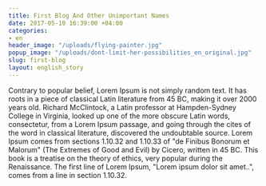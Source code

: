 ```yaml
---
title: First Blog And Other Unimportant Names
date: 2017-05-10 16:39:00 +04:00
categories:
- en
header_image: "/uploads/flying-painter.jpg"
popup_image: "/uploads/dont-limit-her-possibilities_en_original.jpg"
slug: first-blog
layout: english_story
---
```


Contrary to popular belief, Lorem Ipsum is not simply random text. It has roots in a piece of classical Latin literature from 45 BC, making it over 2000 years old. Richard McClintock, a Latin professor at Hampden-Sydney College in Virginia, looked up one of the more obscure Latin words, consectetur, from a Lorem Ipsum passage, and going through the cites of the word in classical literature, discovered the undoubtable source. Lorem Ipsum comes from sections 1.10.32 and 1.10.33 of "de Finibus Bonorum et Malorum" (The Extremes of Good and Evil) by Cicero, written in 45 BC. This book is a treatise on the theory of ethics, very popular during the Renaissance. The first line of Lorem Ipsum, "Lorem ipsum dolor sit amet..", comes from a line in section 1.10.32.